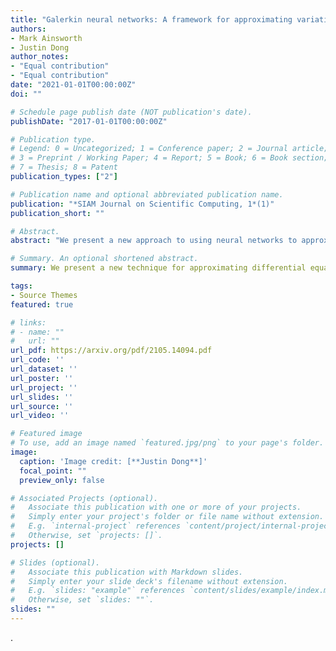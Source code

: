 ```yaml
---
title: "Galerkin neural networks: A framework for approximating variational equations with error control"
authors:
- Mark Ainsworth
- Justin Dong
author_notes:
- "Equal contribution"
- "Equal contribution"
date: "2021-01-01T00:00:00Z"
doi: ""

# Schedule page publish date (NOT publication's date).
publishDate: "2017-01-01T00:00:00Z"

# Publication type.
# Legend: 0 = Uncategorized; 1 = Conference paper; 2 = Journal article;
# 3 = Preprint / Working Paper; 4 = Report; 5 = Book; 6 = Book section;
# 7 = Thesis; 8 = Patent
publication_types: ["2"]

# Publication name and optional abbreviated publication name.
publication: "*SIAM Journal on Scientific Computing, 1*(1)"
publication_short: ""

# Abstract.
abstract: "We present a new approach to using neural networks to approximate the solutions of variational equations, based on the adaptive construction of a sequence of finite-dimensional subspaces whose basis functions are realizations of a sequence of neural networks. The finite-dimensional subspaces are then used to define a standard Galerkin approximation of the variational equation. This approach enjoys a number of advantages, including: the sequential nature of the algorithm offers a systematic approach to enhancing the accuracy of a given approximation; the sequential enhancements provide a useful indicator for the error that can be used as a criterion for terminating the sequential updates; the basic approach is largely oblivious to the nature of the partial differential equation under consideration; and, some basic theoretical results are presented regarding the convergence (or otherwise) of the method which are used to formulate basic guidelines for applying the method."

# Summary. An optional shortened abstract.
summary: We present a new technique for approximating differential equations using neural networks. The method, Galerkin Neural Networks, draws inspiration from traditional numerical methods such as finite elements in order to represent the solution as a linear combination of basis functions generated by neural networks.

tags:
- Source Themes
featured: true

# links:
# - name: ""
#   url: ""
url_pdf: https://arxiv.org/pdf/2105.14094.pdf
url_code: ''
url_dataset: ''
url_poster: ''
url_project: ''
url_slides: ''
url_source: ''
url_video: ''

# Featured image
# To use, add an image named `featured.jpg/png` to your page's folder. 
image:
  caption: 'Image credit: [**Justin Dong**]'
  focal_point: ""
  preview_only: false

# Associated Projects (optional).
#   Associate this publication with one or more of your projects.
#   Simply enter your project's folder or file name without extension.
#   E.g. `internal-project` references `content/project/internal-project/index.md`.
#   Otherwise, set `projects: []`.
projects: []

# Slides (optional).
#   Associate this publication with Markdown slides.
#   Simply enter your slide deck's filename without extension.
#   E.g. `slides: "example"` references `content/slides/example/index.md`.
#   Otherwise, set `slides: ""`.
slides: ""
---
```


.
